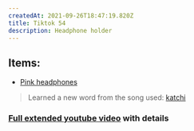 ```yaml
---
createdAt: 2021-09-26T18:47:19.820Z
title: Tiktok 54
description: Headphone holder
---
```

## Items:

* [Pink headphones](https://shp.ee/ehbd2km)

> Learned a new word from the song used: [katchi](https://www.urbandictionary.com/define.php?term=katchi)

### [Full extended youtube video](https://openinapp.co/youtube/minimal-wall-mount-headphone) with details